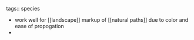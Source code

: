 tags:: species

- work well for [[landscape]] markup of [[natural paths]] due to color and ease of propogation
-